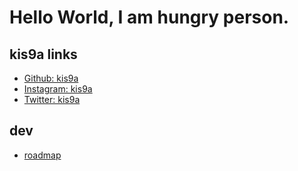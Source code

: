 # Hello World, I am hungry person.

## kis9a links
- [Github: kis9a](https://github.com/kis9a)
- [Instagram: kis9a](https://instagram.com/kis9a)
- [Twitter: kis9a](https://twitter.com/kis9a)


## dev
- [roadmap](https://roadmap.sh/)

